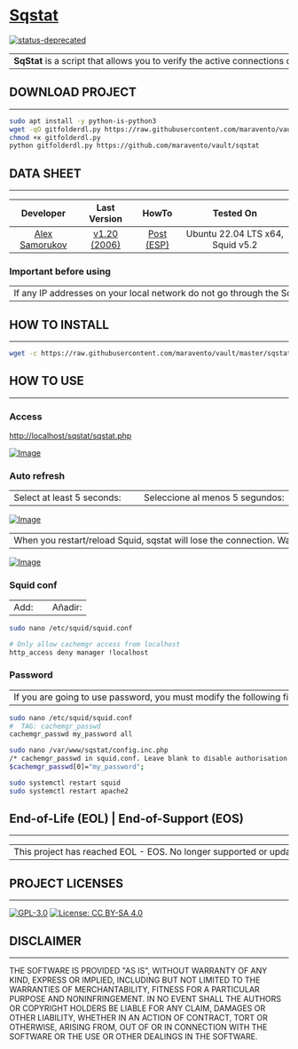 # [Sqstat](https://www.maravento.com)

[![status-deprecated](https://img.shields.io/badge/status-deprecated-red.svg)](https://lightsquid.sourceforge.net/)

<!-- markdownlint-disable MD033 -->

<table width="100%">
  <tr>
    <td style="width: 50%; white-space: nowrap;">
     <b>SqStat</b> is a script that allows you to verify the active connections of users. Use the cachemgr protocol to obtain information about the <a href="https://www.squid-cache.org/" target="_blank">Squid Proxy Server</a>.
    </td>
    <td style="width: 50%; white-space: nowrap;">
     <b>SqStat</b> es un script que permite verificar las conexiones activas de los usuarios. Utiliza el protocolo cachemgr para obtener información de <a href="https://www.squid-cache.org/" target="_blank">Squid Proxy Server</a>.
    </td>
  </tr>
</table>

## DOWNLOAD PROJECT

---

```bash
sudo apt install -y python-is-python3
wget -qO gitfolderdl.py https://raw.githubusercontent.com/maravento/vault/master/scripts/python/gitfolderdl.py
chmod +x gitfolderdl.py
python gitfolderdl.py https://github.com/maravento/vault/sqstat
```

## DATA SHEET

---

| Developer | Last Version | HowTo | Tested On |
| :---: | :---: | :---: | :---: |
| [Alex Samorukov](https://samm.kiev.ua/sqstat/) | [v1.20 (2006)](https://sourceforge.net/projects/sqstat/files/) | [Post (ESP)](https://www.maravento.com/2014/03/network-monitor.html) | Ubuntu 22.04 LTS x64, Squid v5.2 |

### Important before using

<table width="100%">
  <tr>
    <td style="width: 50%; white-space: nowrap;">
     If any IP addresses on your local network do not go through the Squid proxy, then they will not appear in the reports.
    </td>
    <td style="width: 50%; white-space: nowrap;">
     Si alguna dirección IP de su red local no pasan por el proxy Squid, entonces no aparecerá en los reportes.
    </td>
  </tr>
</table>

## HOW TO INSTALL

---

```bash
wget -c https://raw.githubusercontent.com/maravento/vault/master/sqstat/sqstatsetup.sh && sudo chmod +x sqstatsetup.sh && sudo ./sqstatsetup.sh
```

## HOW TO USE

---

### Access

[http://localhost/sqstat/sqstat.php](http://localhost/sqstat/sqstat.php)

[![Image](https://raw.githubusercontent.com/maravento/vault/master/sqstat/img/sqstat.png)](https://www.maravento.com/)

### Auto refresh

<table width="100%">
  <tr>
    <td style="width: 50%; white-space: nowrap;">
     Select at least 5 seconds:
    </td>
    <td style="width: 50%; white-space: nowrap;">
     Seleccione al menos 5 segundos:
    </td>
  </tr>
</table>

[![Image](https://raw.githubusercontent.com/maravento/vault/master/sqstat/img/sqstat-auto.png)](https://www.maravento.com/)

<table width="100%">
  <tr>
    <td style="width: 50%; white-space: nowrap;">
     When you restart/reload Squid, sqstat will lose the connection. Wait a minute and press the F5 key to reload the page.
    </td>
    <td style="width: 50%; white-space: nowrap;">
     Al reiniciar/recargar Squid, sqstat perderá la conexión. Espere un minuto y pulsar la tecla F5 para recargar la página.
    </td>
  </tr>
</table>

[![Image](https://raw.githubusercontent.com/maravento/vault/master/sqstat/img/sqstat-f5.png)](https://www.maravento.com/)

### Squid conf

<table width="100%">
  <tr>
    <td style="width: 50%; white-space: nowrap;">
     Add:
    </td>
    <td style="width: 50%; white-space: nowrap;">
     Añadir:
    </td>
  </tr>
</table>

```bash
sudo nano /etc/squid/squid.conf

# Only allow cachemgr access from localhost
http_access deny manager !localhost
```

### Password

<table width="100%">
  <tr>
    <td style="width: 50%; white-space: nowrap;">
     If you are going to use password, you must modify the following files:
    </td>
    <td style="width: 50%; white-space: nowrap;">
     Si va a usar password, debe modificar los siguientes archivos:
    </td>
  </tr>
</table>

```bash
sudo nano /etc/squid/squid.conf
#  TAG: cachemgr_passwd
cachemgr_passwd my_password all

sudo nano /var/www/sqstat/config.inc.php
/* cachemgr_passwd in squid.conf. Leave blank to disable authorisation */
$cachemgr_passwd[0]="my_password";

sudo systemctl restart squid
sudo systemctl restart apache2
```

## End-of-Life (EOL) | End-of-Support (EOS)

---

<table width="100%">
  <tr>
    <td style="width: 50%; white-space: nowrap;">
     This project has reached EOL - EOS. No longer supported or updated.
    </td>
    <td style="width: 50%; white-space: nowrap;">
     Este proyecto a alcanzado EOL - EOS. Ya no cuenta con soporte o actualizaciones.
    </td>
  </tr>
</table>

## PROJECT LICENSES

---

[![GPL-3.0](https://img.shields.io/badge/License-GPLv3-blue.svg)](https://www.gnu.org/licenses/gpl.txt)
[![License: CC BY-SA 4.0](https://img.shields.io/badge/License-CC_BY--SA_4.0-lightgrey.svg)](https://creativecommons.org/licenses/by-sa/4.0/)

## DISCLAIMER

---

THE SOFTWARE IS PROVIDED "AS IS", WITHOUT WARRANTY OF ANY KIND, EXPRESS OR IMPLIED, INCLUDING BUT NOT LIMITED TO THE WARRANTIES OF MERCHANTABILITY, FITNESS FOR A PARTICULAR PURPOSE AND NONINFRINGEMENT. IN NO EVENT SHALL THE AUTHORS OR COPYRIGHT HOLDERS BE LIABLE FOR ANY CLAIM, DAMAGES OR OTHER LIABILITY, WHETHER IN AN ACTION OF CONTRACT, TORT OR OTHERWISE, ARISING FROM, OUT OF OR IN CONNECTION WITH THE SOFTWARE OR THE USE OR OTHER DEALINGS IN THE SOFTWARE.
